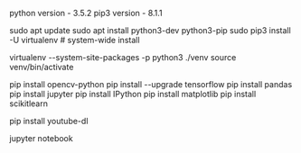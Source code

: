 python version - 3.5.2
pip3 version   - 8.1.1


sudo apt update
sudo apt install python3-dev python3-pip
sudo pip3 install -U virtualenv  # system-wide install

virtualenv --system-site-packages -p python3 ./venv
source venv/bin/activate

pip install opencv-python
pip install --upgrade tensorflow
pip install pandas
pip install jupyter
pip install IPython
pip install matplotlib
pip install scikitlearn

pip install youtube-dl

jupyter notebook